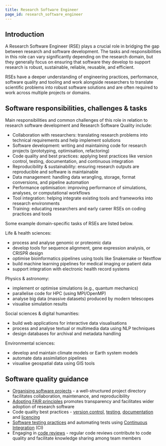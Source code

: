 ```yaml
---
title: Research Software Engineer
page_id: research_software_engineer
---
```



## Introduction

A Research Software Engineer (RSE) plays a crucial role in bridging the gap between research and software development. 
The tasks and responsibilities in this role can vary significantly depending on the research domain, but they generally 
focus on ensuring that software they develop to support research is robust, sustainable, reliable, reusable, and efficient.

RSEs have a deeper understanding of engineering practices, performance, software quality and tooling and work alongside 
researchers to translate scientific problems into robust software solutions and are often required to work across 
multiple projects or domains.

## Software responsibilities, challenges & tasks

Main responsibilities and common challenges of this role in relation to research software development and Research Software Quality include:

- Collaboration with researchers: translating research problems into technical requirements and help implement solutions
- Software development: writing and maintaining code for research projects (prototyping, optimisation, refactoring)
- Code quality and best practices: applying best practices like version control, testing, documentation, and continuous integration
- Reproducibility & sustainability: ensuring research outputs are reproducible and software is maintainable
- Data management: handling data wrangling, storage, format conversions, and pipeline automation
- Performance optimisation: improving performance of simulations, analyses, or computational workflows
- Tool integration: helping integrate existing tools and frameworks into research environments
- Training: educating researchers and early career RSEs on coding practices and tools

Some example domain-specific tasks of RSEs are listed below.

Life & health sciences:

- process and analyse genomic or proteomic data
- develop tools for sequence alignment, gene expression analysis, or CRISPR design
- optimise bioinformatics pipelines using tools like Snakemake or Nextflow
- build machine learning pipelines for medical imaging or patient data
- support integration with electronic health record systems

Physics & astronomy:

- implement or optimise simulations (e.g., quantum mechanics)
- parallelise code for HPC (using MPI/OpenMP)
- analyse big data (massive datasets) produced by modern telescopes
- visualise simulation results

Social sciences & digital humanities:

- build web applications for interactive data visualisations
- process and analyse textual or multimedia data using NLP techniques
- design databases for archival and metadata handling

Environmental sciences:

- develop and maintain climate models or Earth system models
- automate data assimilation pipelines
- visualise geospatial data using GIS tools


## Software quality guidance

- [Organising software projects](./organising_software_projects) - a well-structured project directory facilitates collaboration, maintenance, and reproducibility
- [Adopting FAIR principles](./fair_rs) promotes transparency and facilitates wider adoption of research software
- Code quality best practices - [version control](./using_version_control), [testing](./testing_software), [documentation](./documenting_software) and [licencing](./licensing_software)
- [Software testing practices](./testing_software) and automating tests using [Continuous Integration](./ci_cd) (CI)
- Engaging in [code reviews](./code_review) - regular code reviews contribute to code quality and facilitate knowledge sharing among team members
